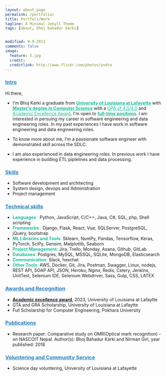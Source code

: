 ```yaml
---
layout: about_page
permalink: /portfolio/
title: Portfoli/Work
tagline: A Minimal Jekyll Theme
tags: [about, bhoj bahadur karki]


modified: 9-9-2013
comments: false
image:
  feature: 3.jpg
  credit: 
  creditlink: http://www.flickr.com/photos/yndra
---
```


<!-- ## Portfoli/Works -->
<!-- #### Web application
- [Pustakalaya.org](https://pustakalaya.org/en/)
- PythonSpark.com
- Dhuni.io

#### Desktop application
- Iot/realtime based Psychometric chart
- Pressure-Enthalpy Chart(PH chart)  -->


### <span style="color:#2980b9"><u> Intro </u></span>
Hi there, 
* I'm Bhoj Karki a graduate from <span style="color: #1abc9c;"><ins>__University of Louisiana at Lafayette__</ins></span> with <span style="color: #1abc9c;"><ins>__Master's degree in Computer Science__</ins></span> with a <span style="color: #1abc9c;"><ins>GPA of 4.0/4.0</ins></span> and <span style="color: #1abc9c;"><ins>Academic Excellence Award</ins></span>. I'm open to <span style="color: #1abc9c;"><ins> __full-time positions__</ins></span>. I am interested in persuing my career in software engineering and data engineering roles. In my past experiences I have work in software engineering and data engineering roles.  

* To know more about me, I'm a passionate software engineer with demonstrated skill across the SDLC.

* I am also experienced in data engineering roles. In previous work I have experience in building ETL piplelines and data processing.


### <span style="color:#2980b9"><u> Skills </u></span>
- Software development and architecting   
- System design, devops and Administration
- Project management    

### <span style="color:#2980b9"><u> Technical skills </u></span>
- <span style="color: #1abc9c;"> __Languages__ :</span> Python, JavaScript, C/C++, Java, C#, SQL, php, Shell scripting
- <span style="color: #1abc9c;"> __Frameworks__ :</span> Django, Flask, React, Vue, SQLServer, PostgreSQL, jQuery, bootstrap
- <span style="color: #1abc9c;"> __ML Libraries and Tools__:</span> Sklearn, NumPy, Pandas, Tensorflow, Keras, PyTorch, SciPy, Gensim, Matplotlib, Seaborn
- <span style="color: #1abc9c;"> __Project Management__:</span> Jira, Trello, Monday, Asana, Github, GitLab
- <span style="color: #1abc9c;"> __Databases__:</span> Postgres, MySQL, MSSQL, SQLite, MongoDB, Elasticsearch 
- <span style="color: #1abc9c;"> __Communication__:</span> Slack, hexchat​
- <span style="color: #1abc9c;"> __Other Tools__:</span> AWS, Docker, Git, Jira, Postman, Swagger, Linux, nodejs, REST API, SOAP API, JSON, Heroku, Nginx, Redis, Celery, Jenkins, UnitTest, Selenium IDE, Selenium Webdriver, Sass, Gulp, CSS, LATEX 


### <span style="color:#2980b9"><u> Awards and Recognition</u></span>
- <ins>__Academic excellence award__</ins>, 2023, University of Louisiana at Lafaytte
- GTA and GRA Scholarship, University of Louisiana at Lafaytte
- Full Scholarship for Computer Engineering, Pokhara University


### <span style="color:#2980b9"><u> Publications </u></span>
- Research paper: Comparative study on OMR(Optical mark recognition) - on NASCOIT Nepal. Author(s): Bhoj Bahadur Karki and Nirman Giri, year published: 2018


### <span style="color:#2980b9"><u> Voluntering and Community Service </u></span>
- Science day voluntering, University of Louisiana at Lafayette